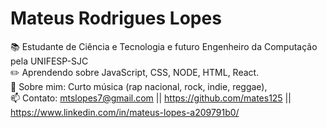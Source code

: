 # Mateus Rodrigues Lopes

📚 Estudante de Ciência e Tecnologia e futuro Engenheiro da Computação pela UNIFESP-SJC
<br/>✏️ Aprendendo sobre JavaScript, CSS, NODE, HTML, React. 
<br/>💬 Sobre mim: Curto música (rap nacional, rock, indie, reggae), 
<br/>📫 Contato: mtslopes7@gmail.com || https://github.com/mates125 || https://www.linkedin.com/in/mateus-lopes-a209791b0/
